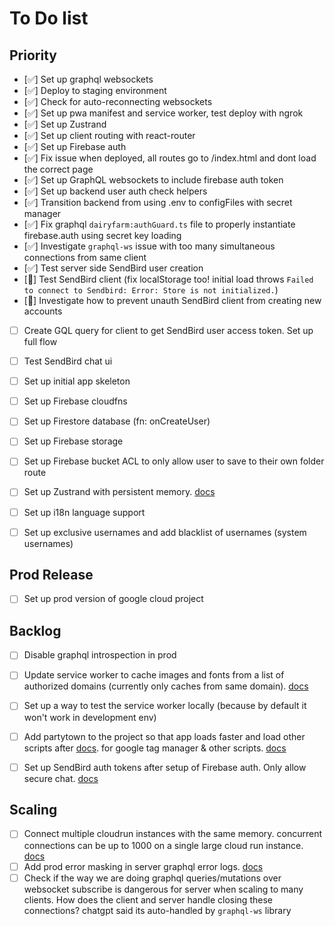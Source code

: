 # To Do list

## Priority
- [✅] Set up graphql websockets
- [✅] Deploy to staging environment
- [✅] Check for auto-reconnecting websockets
- [✅] Set up pwa manifest and service worker, test deploy with ngrok
- [✅] Set up Zustrand
- [✅] Set up client routing with react-router
- [✅] Set up Firebase auth
- [✅] Fix issue when deployed, all routes go to /index.html and dont load the correct page
- [✅] Set up GraphQL websockets to include firebase auth token
- [✅] Set up backend user auth check helpers
- [✅] Transition backend from using .env to configFiles with secret manager
- [✅] Fix graphql `dairyfarm:authGuard.ts` file to properly instantiate firebase.auth using secret key loading
- [✅] Investigate `graphql-ws` issue with too many simultaneous connections from same client
- [✅] Test server side SendBird user creation
- [🔵] Test SendBird client (fix localStorage too! initial load throws `Failed to connect to Sendbird: Error: Store is not initialized.`)
- [🔵] Investigate how to prevent unauth SendBird client from creating new accounts
- [ ] Create GQL query for client to get SendBird user access token. Set up full flow
- [ ] Test SendBird chat ui
- [ ] Set up initial app skeleton
- [ ] Set up Firebase cloudfns
- [ ] Set up Firestore database (fn: onCreateUser)
- [ ] Set up Firebase storage
- [ ] Set up Firebase bucket ACL to only allow user to save to their own folder route
- [ ] Set up Zustrand with persistent memory. [docs](https://docs.pmnd.rs/zustand/integrations/persisting-store-data)
- [ ] Set up i18n language support
- [ ] Set up exclusive usernames and add blacklist of usernames (system usernames)


## Prod Release
- [ ] Set up prod version of google cloud project

## Backlog
- [ ] Disable graphql introspection in prod
- [ ] Update service worker to cache images and fonts from a list of authorized domains (currently only caches from same domain). [docs](https://create-react-app.dev/docs/making-a-progressive-web-app/)
- [ ] Set up a way to test the service worker locally (because by default it won't work in development env)
- [ ] Add partytown to the project so that app loads faster and load other scripts after [docs](https://www.youtube.com/watch?v=ZZIR1NGwy-s). for google tag manager & other scripts. [docs](https://partytown.builder.io/common-services)
- [ ] Set up SendBird auth tokens after setup of Firebase auth. Only allow secure chat. [docs](https://sendbird.com/docs/chat/v4/javascript/application/authenticating-a-user/authentication#2-connect-to-the-sendbird-server-with-a-user-id-and-a-token)



## Scaling

- [ ] Connect multiple cloudrun instances with the same memory. concurrent connections can be up to 1000 on a single large cloud run instance. [docs](https://cloud.google.com/run/docs/triggering/websockets)
- [ ] Add prod error masking in server graphql error logs. [docs](https://the-guild.dev/graphql/yoga-server/tutorial/basic/09-error-handling#yoga-error-masking)
- [ ] Check if the way we are doing graphql queries/mutations over websocket subscribe is dangerous for server when scaling to many clients. How does the client and server handle closing these connections? chatgpt said its auto-handled by `graphql-ws` library